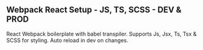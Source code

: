 ## Webpack React Setup - JS, TS, SCSS - DEV & PROD

React Webpack boilerplate with babel transpiler. Supports Js, Jsx, Ts, Tsx & SCSS for styling. Auto reload in dev on changes.
